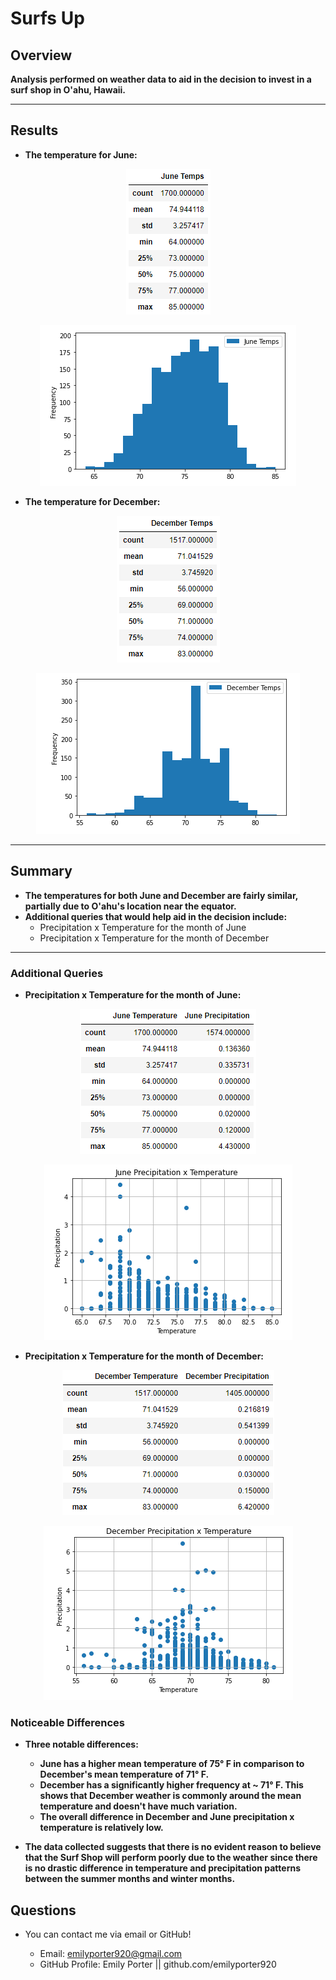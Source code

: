 # Surfs Up

## Overview
**Analysis performed on weather data to aid in the decision to invest in a surf shop in O'ahu, Hawaii.**

-----
## Results
* **The temperature for June:**
    
<p align="center">
    <img
         src=Resources/June_df_describe.png
         >
    </p>

<p align="center">
    <img
         src=Resources/june_df_temps_graph.png
         >
    </p>

* **The temperature for December:**

<p align="center">
    <img
         src=Resources/December_df_describe.png
         >
    </p>

<p align="center">
    <img
         src=Resources/december_df_temps_graph.png
         >
    </p>
    
    
-----
## Summary
* **The temperatures for both June and December are fairly similar, partially due to O'ahu's location near the equator.**
* **Additional queries that would help aid in the decision include:**
     - Precipitation x Temperature for the month of June
     - Precipitation x Temperature for the month of December

-----
### Additional Queries
* **Precipitation x Temperature for the month of June:**

<p align="center">
    <img
         src=Resources/june_temp_prcp_describe.png
         >
    </p>
    
<p align="center">
    <img
         src=Resources/june_temp_prcp_graph.png
         >
    </p>

* **Precipitation x Temperature for the month of December:**

<p align="center">
    <img
         src=Resources/december_temp_prcp_describe.png
         >
    </p>

<p align="center">
    <img
         src=Resources/december_temp_prcp_graph.png
         >
    </p>

### Noticeable Differences
* **Three notable differences:**
     - **June has a higher mean temperature of 75° F in comparison to December's mean temperature of 71° F.**
     - **December has a significantly higher frequency at ~ 71° F. This shows that December weather is commonly around the mean temperature and doesn't have much variation.**
     - **The overall difference in December and June precipitation x temperature is relatively low.**

* **The data collected suggests that there is no evident reason to believe that the Surf Shop will perform poorly due to the weather since there is no drastic difference in temperature and precipitation patterns between the summer months and winter months.**

## Questions

* You can contact me via email or GitHub!

    * Email: emilyporter920@gmail.com
    * GitHub Profile: Emily Porter || github.com/emilyporter920 
